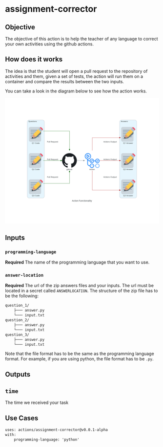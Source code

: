 # assignment-corrector

## Objective

The objective of this action is to help the teacher of any language to correct your own activities using the github actions.

## How does it works

The idea is that the student will open a pull request to the repository of activities and them, given a set of tests, the action will run them on a container and compare the results between the two inputs.

You can take a look in the diagram below to see how the action works.

![diagram](diagram/action_functionality.png)

## Inputs

### `programming-language`

**Required** The name of the programming language that you want to use.

### `answer-location`

**Required** The url of the zip answers files and your inputs. The url must be located in a secret called `ANSWERLOCATION`.
The structure of the zip file has to be the following:

```
question_1/
    ├─── answer.py
    └─── input.txt
question_2/
    ├─── answer.py
    └─── input.txt
question_3/
    ├─── answer.py
    └─── input.txt
```
Note that the file format has to be the same as the programming language format. For example, if you are using python, the file format has to be `.py`.

## Outputs

## `time`

The time we received your task

## Use Cases

```
uses: actions/assignment-corrector@v0.0.1-alpha
with:
    programming-language: 'python'
```
